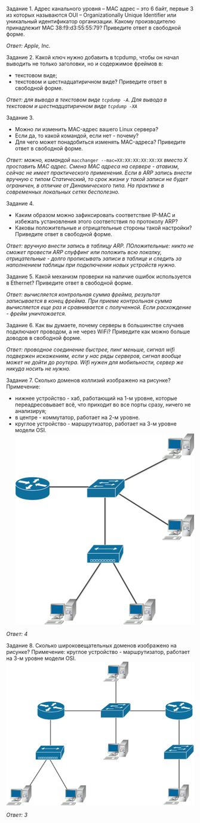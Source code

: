 Задание 1.
Адрес канального уровня – MAC адрес – это 6 байт, первые 3 из которых называются OUI – Organizationally Unique Identifier или уникальный идентификатор организации.
Какому производителю принадлежит MAC 38:f9:d3:55:55:79?
Приведите ответ в свободной форме.

*Ответ: Apple, Inc.*


Задание 2.
Какой ключ нужно добавить в tcpdump, чтобы он начал выводить не только заголовки, но и содержимое фреймов в:
- текстовом виде;
- текстовом и шестнадцатиричном виде?
Приведите ответ в свободной форме.

*Ответ: для вывода в текстовом виде `tcpdump -A`. Для вывода в текстовом и шестнадцатиричном виде `tcpdump -XA`*


Задание 3.
- Можно ли изменить MAC-адрес вашего Linux сервера?
- Если да, то какой командой, если нет - почему?
- Для чего может понадобиться изменять MAC-адреса?
Приведите ответ в свободной форме.

*Ответ: можно, командой* `macchanger --mac=XX:XX:XX:XX:XX:XX` *вместо Х проставить MAC адрес. Смена MAC адреса на сервере - атавизм, сейчас не имеет практического применения. Если в ARP запись внести вручную с типом Статический, то срок жизни у такой записи не будет ограничен, в отличие от Динамического типа. На практике в современных локальных сетях бесполезно.*


Задание 4.
- Каким образом можно зафиксировать соответствие IP-MAC и избежать установления этого соответствия по протоколу ARP?
- Каковы положительные и отрицательные стороны такой настройки?
Приведите ответ в свободной форме.

*Ответ: вручную внести запись в таблицу ARP. ПОложительные: никто не сможет провести ARP спуффинг или положить всю локалку, отрицательные - долго прописывать записи в таблице и следить за наполнением таблицы при подключении новых устройств нужно.*


Задание 5.
Какой механизм проверки на наличие ошибок используется в Ethernet?
Приведите ответ в свободной форме.

*Ответ: вычисляется контрольная сумма фрейма, результат записывается в конец фрейма. При приеме контрольная сумма вычисляется еще раз и сравнивается с полученной. Если расхождение - фрейм уничтожается.*


Задание 6.
Как вы думаете, почему серверы в большинстве случаев подключают проводом, а не через WiFi?
Приведите как можно больше доводов в свободной форме.

*Ответ: проводное соединение быстрее, пинг меньше, сигнал wifi подвержен искажениям, если у нас ряды серверов, сигнал вообще может не дойти до роутера. Wifi нужен для мобильности, сервер же никуда носить не нужно.*


Задание 7.
Сколько доменов коллизий изображено на рисунке?
Примечение:
- нижнее устройство - хаб, работающий на 1-м уровне, которые переадресовывает всё, что приходит во все порты сразу, ничего не анализируя;
- в центре - коммутатор, работает на 2-м уровне.
- круглое устройство - маршрутизатор, работает на 3-м уровне модели OSI.
![7](pics/4_2_7.png)

*Ответ: 4*


Задание 8.
Сколько широковещательных доменов изображено на рисунке?
Примечение: круглое устройство - маршрутизатор, работает на 3-м уровне модели OSI.
![8](pics/4_2_8.png)

*Ответ: 3*

